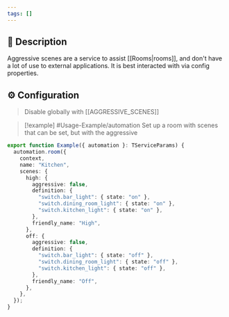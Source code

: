 ```yaml
---
tags: []
---
```

## 📝 Description

Aggressive scenes are a service to assist [[Rooms|rooms]], and don't have a lot of use to external applications. It is best interacted with via config properties.

## ⚙️ Configuration

>
> Disable globally with [[AGGRESSIVE_SCENES]]

> [!example] #Usage-Example/automation
> Set up a room with scenes that can be set, but with the aggressive

```typescript
export function Example({ automation }: TServiceParams) {
  automation.room({
    context,
    name: "Kitchen",
    scenes: {
      high: {
        aggressive: false,
        definition: {
          "switch.bar_light": { state: "on" },
          "switch.dining_room_light": { state: "on" },
          "switch.kitchen_light": { state: "on" },
        },
        friendly_name: "High",
      },
      off: {
        aggressive: false,
        definition: {
          "switch.bar_light": { state: "off" },
          "switch.dining_room_light": { state: "off" },
          "switch.kitchen_light": { state: "off" },
        },
        friendly_name: "Off",
      },
    },
  });
}
```
